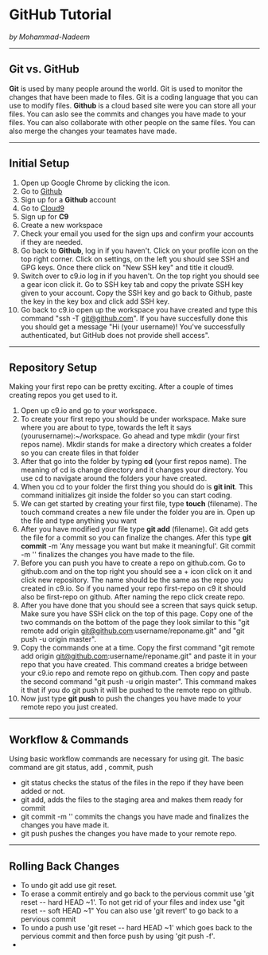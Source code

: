 # GitHub Tutorial

_by Mohammad-Nadeem_

---
## Git vs. GitHub
**Git** is used by many people around the world. Git is used to monitor the changes that have been made to files. Git is a coding language that you can use to modify files. **Github** is a cloud based site were you can store all your files. You can aslo see the commits and changes you have made to your files. You can also collaborate with other people on the same files. You can also merge the changes your teamates have made.


---
## Initial Setup        
1. Open up Google Chrome by clicking the icon.
2. Go to [Github](https://github.com)
3. Sign up for a **Github** account 
4. Go to [Cloud9](https://c9.io)
5. Sign up for **C9**
6. Create a new workspace
7. Check your email you used for the sign ups and confirm your accounts if they are needed.
8. Go back to **Github**, log in if you haven't. Click on your profile icon on the top right corner. Click on settings, on the left you should see SSH and GPG keys. Once there click on "New SSH key" and title it cloud9.
9. Switch over to c9.io log in if you haven't. On the top right you should see a gear icon click it. Go to SSH key tab and copy the private SSH key given to your account. Copy the SSH key and go back to Github, paste the key in the key box and click add SSH key.
10. Go back to c9.io open up the workspace you have created and type this command "ssh -T git@github.com". If you have succesfully done this you should get a message "Hi (your username)! You've successfully authenticated, but GitHub does not provide shell access".

---
## Repository Setup
Making your first repo can be pretty exciting. After a couple of times creating repos you get used to it.
1. Open up c9.io and go to your workspace.
2. To create your first repo you should be under workspace. Make sure where you are about to type, towards the left it says (yourusername):~/workspace. Go ahead and type mkdir (your first repos name). Mkdir stands for make a directory which creates a folder so you can create files in that folder
3. After that go into the folder by typing **cd** (your first repos name). The meaning of cd is change directory and it changes your directory. You use cd to navigate around the folders your have created.
4. When you cd to your folder the first thing you should do is **git init**. This command initializes git inside the folder so you can start coding.
5. We can get started by creating your first file, type **touch** (filename). The touch command creates a new file under the folder you are in. Open up the file and type anything you want
6. After you have modified your file type **git add** (filename). Git add gets the file for a commit so you can finalize the changes. Afer this type **git commit** -m 'Any message you want but make it meaningful'. Git commit -m '' finalizes the changes you have made to the file. 
7. Before you can push you have to create a repo on github.com. Go to github.com and on the top right you should see a + icon click on it and click new repository. The name should be the same as the repo you created in c9.io. So if you named your repo first-repo on c9 it should also be first-repo on github. After naming the repo click create repo.
8. After you have done that you should see a screen that says quick setup. Make sure you have SSH click on the top of this page. Copy one of the two commands on the bottom of the page they look similar to this "git remote add origin git@github.com:username/reponame.git" and "git push -u origin master".   
9. Copy the commands one at a time. Copy the first command "git remote add origin git@github.com:username/reponame.git" and paste it in your repo that you have created. This command creates a bridge between your c9.io repo and remote repo on github.com. Then copy and paste the second command "git push -u origin master". This command makes it that if you do git push it will be pushed to the remote repo on github. 
10. Now just type **git push** to push the changes you have made to your remote repo you just created.




---
## Workflow & Commands
Using basic workflow commands are necessary for using git. The basic command are git status, add , commit, push
* git status checks the status of the files in the repo if they have been added or not. 
* git add, adds the files to the staging area and makes them ready for commit
* git commit -m '' commits the changs you have made and finalizes the changes you have made it.
* git push pushes the changes you have made to your remote repo.

 

---
## Rolling Back Changes
* To undo git add use git reset.
* To erase a commit entirely and go back to the pervious commit use 'git reset -- hard HEAD ~1'. To not get rid of your files and index use "git reset -- soft HEAD ~1" You can also use 'git revert' to go back to a pervious commit
* To undo a push use 'git reset -- hard HEAD ~1' which goes back to the pervious commit and then force push by using 'git push -f'.
* 